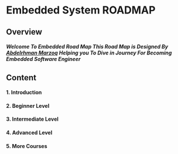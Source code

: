 # Embedded System ROADMAP

## Overview
##### Welcome To Embedded Road Map This Road Map is Designed By [Abdelrhman Marzoq](https://www.linkedin.com/in/abdelrahmanmarzoq/) Helping you To Dive in Journey For Becoming Embedded Software Engineer

## Content
#### 1. Introduction
#### 2. Beginner Level
#### 3. Intermediate Level
#### 4. Advanced Level
#### 5. More Courses


